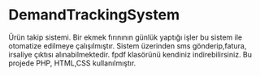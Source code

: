 # DemandTrackingSystem



Ürün takip sistemi. Bir ekmek fırınının günlük yaptığı işler bu sistem ile otomatize edilmeye çalışılmıştır. Sistem üzerinden sms gönderip,fatura, irsaliye çıktısı alınabilmektedir. fpdf klasörünü kendiniz indirebilirsiniz. Bu projede PHP, HTML,CSS kullanılmıştır.
